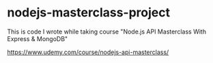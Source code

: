 # nodejs-masterclass-project
This is code I wrote while taking course "Node.js API Masterclass With Express & MongoDB"

https://www.udemy.com/course/nodejs-api-masterclass/
